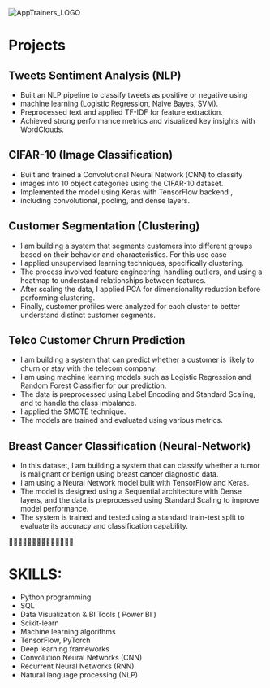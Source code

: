 ![AppTrainers_LOGO](https://github.com/user-attachments/assets/912603f7-7e94-437e-b41a-e31fe28c8380)

# Projects

## Tweets Sentiment Analysis (NLP)
- Built an NLP pipeline to classify tweets as positive or negative using
- machine learning (Logistic Regression, Naive Bayes, SVM).
- Preprocessed text and applied TF-IDF for feature extraction.
- Achieved strong performance metrics and visualized key insights
with WordClouds.

## CIFAR-10 (Image Classification)
- Built and trained a Convolutional Neural Network (CNN) to classify
- images into 10 object categories using the CIFAR-10 dataset.
- Implemented the model using Keras with TensorFlow backend ,
- including convolutional, pooling, and dense layers.

## Customer Segmentation (Clustering)
- I am building a system that segments customers into different groups based on their behavior and characteristics. For this use case
- I applied unsupervised learning techniques, specifically clustering.
- The process involved feature engineering, handling outliers, and using a heatmap to understand relationships between features.
- After scaling the data, I applied PCA for dimensionality reduction before performing clustering. 
- Finally, customer profiles were analyzed for each cluster to better understand distinct customer segments.

## Telco Customer Chrurn Prediction
- I am building a system that can predict whether a customer is likely to churn or stay with the telecom company. 
- I am using machine learning models such as Logistic Regression and Random Forest Classifier for our prediction.
- The data is preprocessed using Label Encoding and Standard Scaling, and to handle the class imbalance.
- I applied the SMOTE technique.
- The models are trained and evaluated using various metrics.

## Breast Cancer Classification (Neural-Network)
- In this dataset, I am building a system that can classify whether a tumor is malignant or benign using breast cancer diagnostic data.
- I am using a Neural Network model built with TensorFlow and Keras.
- The model is designed using a Sequential architecture with Dense layers, and the data is preprocessed using Standard Scaling to improve model performance. 
- The system is trained and tested using a standard train-test split to evaluate its accuracy and classification capability.


🤞🤞🤞🤞🤞🤞🤞🤞🤞🤞🤞🤞🤞🤞


# SKILLS:

- Python programming
- SQL
- Data Visualization & BI Tools ( Power BI )
- Scikit-learn
- Machine learning algorithms
- TensorFlow, PyTorch
- Deep learning frameworks
- Convolution Neural Networks (CNN)
- Recurrent Neural Networks (RNN)
- Natural language processing (NLP)

